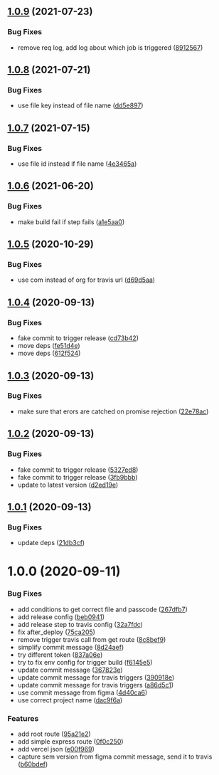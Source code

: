 ## [1.0.9](https://github.com/lyne-design-system/lyne-figma-listener/compare/v1.0.8...v1.0.9) (2021-07-23)


### Bug Fixes

* remove req log, add log about which job is triggered ([8912567](https://github.com/lyne-design-system/lyne-figma-listener/commit/8912567b2981c43734f08d74d1cedee662c88c11))

## [1.0.8](https://github.com/lyne-design-system/lyne-figma-listener/compare/v1.0.7...v1.0.8) (2021-07-21)


### Bug Fixes

* use file key instead of file name ([dd5e897](https://github.com/lyne-design-system/lyne-figma-listener/commit/dd5e8973dce7627293299d328f9695599b1ea005))

## [1.0.7](https://github.com/lyne-design-system/lyne-figma-listener/compare/v1.0.6...v1.0.7) (2021-07-15)


### Bug Fixes

* use file id instead if file name ([4e3465a](https://github.com/lyne-design-system/lyne-figma-listener/commit/4e3465a35b7b80df44200fa1d32b54d8516c7f91))

## [1.0.6](https://github.com/lyne-design-system/lyne-figma-listener/compare/v1.0.5...v1.0.6) (2021-06-20)


### Bug Fixes

* make build fail if step fails ([a1e5aa0](https://github.com/lyne-design-system/lyne-figma-listener/commit/a1e5aa0a22119bc707637a5e2492d25ccd02bd67))

## [1.0.5](https://github.com/lyne-design-system/lyne-figma-listener/compare/v1.0.4...v1.0.5) (2020-10-29)


### Bug Fixes

* use com instead of org for travis url ([d69d5aa](https://github.com/lyne-design-system/lyne-figma-listener/commit/d69d5aa1a1d8372931471fd9f0d0640ecad0526c))

## [1.0.4](https://github.com/lyne-design-system/lyne-figma-listener/compare/v1.0.3...v1.0.4) (2020-09-13)


### Bug Fixes

* fake commit to trigger release ([cd73b42](https://github.com/lyne-design-system/lyne-figma-listener/commit/cd73b42a730b521675737c3d784b8fd7958e1930))
* move deps ([fe51d4e](https://github.com/lyne-design-system/lyne-figma-listener/commit/fe51d4e97b2fa18ca032dd68d52aab845592daad))
* move deps ([612f524](https://github.com/lyne-design-system/lyne-figma-listener/commit/612f52420265f604d966e0463b0a88b3ac4a54cb))

## [1.0.3](https://github.com/lyne-design-system/lyne-figma-listener/compare/v1.0.2...v1.0.3) (2020-09-13)


### Bug Fixes

* make sure that erors are catched on promise rejection ([22e78ac](https://github.com/lyne-design-system/lyne-figma-listener/commit/22e78ac29cbf8ab5e040a7b494768e2a60ca3043))

## [1.0.2](https://github.com/lyne-design-system/lyne-figma-listener/compare/v1.0.1...v1.0.2) (2020-09-13)


### Bug Fixes

* fake commit to trigger release ([5327ed8](https://github.com/lyne-design-system/lyne-figma-listener/commit/5327ed8e001ec25bdd00e89e96da1888276bbee9))
* fake commit to trigger release ([3fb9bbb](https://github.com/lyne-design-system/lyne-figma-listener/commit/3fb9bbb00b4d1c65d068ab20e1d739e84bf61987))
* update to latest version ([d2ed19e](https://github.com/lyne-design-system/lyne-figma-listener/commit/d2ed19e321d4e9062e27624885e99ae5f0da94f3))

## [1.0.1](https://github.com/lyne-design-system/lyne-figma-listener/compare/v1.0.0...v1.0.1) (2020-09-13)


### Bug Fixes

* update deps ([21db3cf](https://github.com/lyne-design-system/lyne-figma-listener/commit/21db3cfb56664fd54e8d19219739684dc350124e))

# 1.0.0 (2020-09-11)


### Bug Fixes

* add conditions to get correct file and passcode ([267dfb7](https://github.com/lyne-design-system/lyne-figma-listener/commit/267dfb7cc5ec91dc0e249e760a80ea9cf778ee19))
* add release config ([beb0941](https://github.com/lyne-design-system/lyne-figma-listener/commit/beb09419ab74ee61cb1a20114bffe1c9b41461f2))
* add release step to travis config ([32a7fdc](https://github.com/lyne-design-system/lyne-figma-listener/commit/32a7fdc50788d5fadb93f64bc928340dd2fde051))
* fix after_deploy ([75ca205](https://github.com/lyne-design-system/lyne-figma-listener/commit/75ca205440c2ea5a341a3dcdc71508315193ceae))
* remove trigger travis call from get route ([8c8bef9](https://github.com/lyne-design-system/lyne-figma-listener/commit/8c8bef9a6f6c0102dc946cc41c3820f796d6bdc8))
* simplify commit message ([8d24aef](https://github.com/lyne-design-system/lyne-figma-listener/commit/8d24aefd5e22d8ce2c2685a21982df5715f98a6e))
* try different token ([837a06e](https://github.com/lyne-design-system/lyne-figma-listener/commit/837a06e9af5a77c06b4004a92d794d85521670ce))
* try to fix env config for trigger build ([f6145e5](https://github.com/lyne-design-system/lyne-figma-listener/commit/f6145e57a526e6da1734ac339b24310904bb1851))
* update commit message ([367823e](https://github.com/lyne-design-system/lyne-figma-listener/commit/367823ec5de73a11fbb2d284e2715e4ee766015c))
* update commit message for travis triggers ([390918e](https://github.com/lyne-design-system/lyne-figma-listener/commit/390918e1926cd1b3bb3c4eb14abd97d9dfb0701d))
* update commit message for travis triggers ([a86d5c1](https://github.com/lyne-design-system/lyne-figma-listener/commit/a86d5c1657b75032b94394187aeffaf9fe1c1b01))
* use commit message from figma ([4d40ca6](https://github.com/lyne-design-system/lyne-figma-listener/commit/4d40ca6f881d5eb7ba8ca6c01374b0f1d5f536eb))
* use correct project name ([dac9f6a](https://github.com/lyne-design-system/lyne-figma-listener/commit/dac9f6a506d1e8c4ff29879072a739ea7aff3038))


### Features

* add root route ([95a21e2](https://github.com/lyne-design-system/lyne-figma-listener/commit/95a21e2523fd499c1f6455ae7facf113cee72682))
* add simple express route ([0f0c250](https://github.com/lyne-design-system/lyne-figma-listener/commit/0f0c2506b902474b466c19f6661b7858c5f548b5))
* add vercel json ([e00f969](https://github.com/lyne-design-system/lyne-figma-listener/commit/e00f969f9b0aa875c5a501ac88e86cf4979f8c1b))
* capture sem version from figma commit message, send it to travis ([b60bdef](https://github.com/lyne-design-system/lyne-figma-listener/commit/b60bdef54dbacb743ac39fafe91a9c9a47b22e0a))
